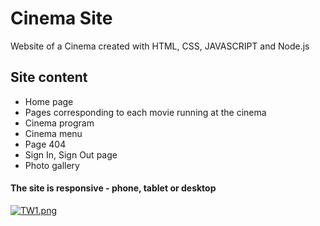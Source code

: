 # Cinema Site
Website of a Cinema created with HTML, CSS, JAVASCRIPT and Node.js

## Site content
* Home page
* Pages corresponding to each movie running at the cinema
* Cinema program
* Cinema menu
* Page 404
* Sign In, Sign Out page
* Photo gallery

#### The site is responsive - phone, tablet or desktop

[![TW1.png](https://i.postimg.cc/3xW3P1TH/TW1.png)](https://postimg.cc/fVn4dxyH)
